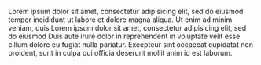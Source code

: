 Lorem ipsum dolor sit amet, consectetur adipisicing elit, sed do eiusmod tempor
incididunt ut labore et dolore magna aliqua. Ut enim ad minim veniam, quis
Lorem ipsum dolor sit amet, consectetur adipisicing elit, sed do eiusmod
Duis aute irure dolor in reprehenderit in voluptate velit esse cillum dolore eu
fugiat nulla pariatur. Excepteur sint occaecat cupidatat non proident, sunt in
culpa qui officia deserunt mollit anim id est laborum.
